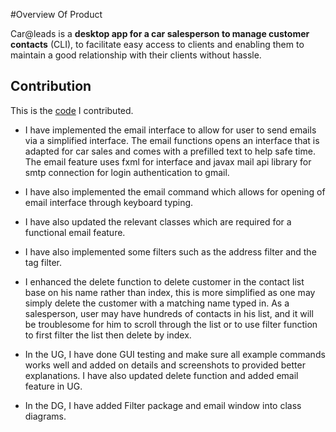 #Overview Of Product

Car@leads is a **desktop app for a car salesperson to manage customer contacts** (CLI), to facilitate easy access to
clients and enabling them to maintain a good relationship with their clients without hassle.

## Contribution

This is the [code](https://nus-cs2103-ay2021s2.github.io/tp-dashboard/?search=shizheng&sort=groupTitle&sortWithin=title&timeframe=commit&mergegroup=&groupSelect=groupByRepos&breakdown=true&checkedFileTypes=docs~functional-code~test-code~other&since=2021-02-19&tabOpen=true&tabType=authorship&tabAuthor=rajobasu&tabRepo=AY2021S2-CS2103T-W12-2%2Ftp%5Bmaster%5D&authorshipIsMergeGroup=false&authorshipFileTypes=docs~functional-code~test-code&authorshipIsBinaryFileTypeChecked=false) I contributed.

- I have implemented the email interface to allow for user to send emails via a simplified interface. The email functions opens an interface that is adapted for car sales and comes with a prefilled text to help safe time. The email feature uses fxml for interface and javax mail api library for smtp connection for login authentication to gmail. 

- I have also implemented the email command which allows for opening of email interface through keyboard typing.
  
- I have also updated the relevant classes which are required for a functional email feature.

- I have also implemented some filters such as the address filter and the tag filter.
  
- I enhanced the delete function to delete customer in the contact list base on his name rather than index, this is more simplified as one may simply delete the customer with a matching name typed in. As a salesperson, user may have hundreds of contacts in his list, and it will be troublesome for him to scroll through the list or to use filter function to first filter the list then delete by index. 

- In the UG, I have done GUI testing and make sure all example commands works well and added on details and screenshots to provided better explanations. I have also updated delete function and added email feature in UG.

- In the DG, I have added Filter package and email window into class diagrams.